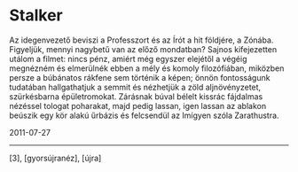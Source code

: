 # Stalker

Az idegenvezető beviszi a Professzort és az Írót a hit földjére, a Zónába. Figyeljük, mennyi nagybetű van az előző mondatban? Sajnos kifejezetten utálom a filmet: nincs pénz, amiért még egyszer elejétől a végéig megnézném és elmerülnék ebben a mély és komoly filozófiában, miközben persze a búbánatos rákfene sem történik a képen; önnön fontosságunk tudatában hallgathatjuk a semmit és nézhetjük a zöld aljnövényzetet, szürkésbarna épületromokat. Zárásnak búval bélelt kissrác fájdalmas nézéssel tologat poharakat, majd pedig lassan, igen lassan az ablakon beúszik egy kör alakú űrbázis és felcsendül az Imígyen szóla Zarathustra.

2011-07-27 

----

[3], [gyorsújranéz], [újra]